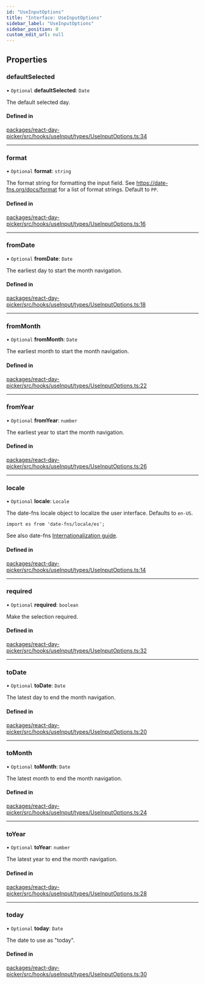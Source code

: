 ```yaml
---
id: "UseInputOptions"
title: "Interface: UseInputOptions"
sidebar_label: "UseInputOptions"
sidebar_position: 0
custom_edit_url: null
---
```


## Properties

### defaultSelected

• `Optional` **defaultSelected**: `Date`

The default selected day.

#### Defined in

[packages/react-day-picker/src/hooks/useInput/types/UseInputOptions.ts:34](https://github.com/gpbl/react-day-picker/blob/6bc3b9d0/packages/react-day-picker/src/hooks/useInput/types/UseInputOptions.ts#L34)

___

### format

• `Optional` **format**: `string`

The format string for formatting the input field. See https://date-fns.org/docs/format for a list of format strings. Default to `PP`.

#### Defined in

[packages/react-day-picker/src/hooks/useInput/types/UseInputOptions.ts:16](https://github.com/gpbl/react-day-picker/blob/6bc3b9d0/packages/react-day-picker/src/hooks/useInput/types/UseInputOptions.ts#L16)

___

### fromDate

• `Optional` **fromDate**: `Date`

The earliest day to start the month navigation.

#### Defined in

[packages/react-day-picker/src/hooks/useInput/types/UseInputOptions.ts:18](https://github.com/gpbl/react-day-picker/blob/6bc3b9d0/packages/react-day-picker/src/hooks/useInput/types/UseInputOptions.ts#L18)

___

### fromMonth

• `Optional` **fromMonth**: `Date`

The earliest month to start the month navigation.

#### Defined in

[packages/react-day-picker/src/hooks/useInput/types/UseInputOptions.ts:22](https://github.com/gpbl/react-day-picker/blob/6bc3b9d0/packages/react-day-picker/src/hooks/useInput/types/UseInputOptions.ts#L22)

___

### fromYear

• `Optional` **fromYear**: `number`

The earliest year to start the month navigation.

#### Defined in

[packages/react-day-picker/src/hooks/useInput/types/UseInputOptions.ts:26](https://github.com/gpbl/react-day-picker/blob/6bc3b9d0/packages/react-day-picker/src/hooks/useInput/types/UseInputOptions.ts#L26)

___

### locale

• `Optional` **locale**: `Locale`

The date-fns locale object to localize the user interface. Defaults to
`en-US`.

```
import es from 'date-fns/locale/es';
```

See also date-fns [Internationalization
guide](https://date-fns.org/docs/I18n).

#### Defined in

[packages/react-day-picker/src/hooks/useInput/types/UseInputOptions.ts:14](https://github.com/gpbl/react-day-picker/blob/6bc3b9d0/packages/react-day-picker/src/hooks/useInput/types/UseInputOptions.ts#L14)

___

### required

• `Optional` **required**: `boolean`

Make the selection required.

#### Defined in

[packages/react-day-picker/src/hooks/useInput/types/UseInputOptions.ts:32](https://github.com/gpbl/react-day-picker/blob/6bc3b9d0/packages/react-day-picker/src/hooks/useInput/types/UseInputOptions.ts#L32)

___

### toDate

• `Optional` **toDate**: `Date`

The latest day to end the month navigation.

#### Defined in

[packages/react-day-picker/src/hooks/useInput/types/UseInputOptions.ts:20](https://github.com/gpbl/react-day-picker/blob/6bc3b9d0/packages/react-day-picker/src/hooks/useInput/types/UseInputOptions.ts#L20)

___

### toMonth

• `Optional` **toMonth**: `Date`

The latest month to end the month navigation.

#### Defined in

[packages/react-day-picker/src/hooks/useInput/types/UseInputOptions.ts:24](https://github.com/gpbl/react-day-picker/blob/6bc3b9d0/packages/react-day-picker/src/hooks/useInput/types/UseInputOptions.ts#L24)

___

### toYear

• `Optional` **toYear**: `number`

The latest year to end the month navigation.

#### Defined in

[packages/react-day-picker/src/hooks/useInput/types/UseInputOptions.ts:28](https://github.com/gpbl/react-day-picker/blob/6bc3b9d0/packages/react-day-picker/src/hooks/useInput/types/UseInputOptions.ts#L28)

___

### today

• `Optional` **today**: `Date`

The date to use as "today".

#### Defined in

[packages/react-day-picker/src/hooks/useInput/types/UseInputOptions.ts:30](https://github.com/gpbl/react-day-picker/blob/6bc3b9d0/packages/react-day-picker/src/hooks/useInput/types/UseInputOptions.ts#L30)
